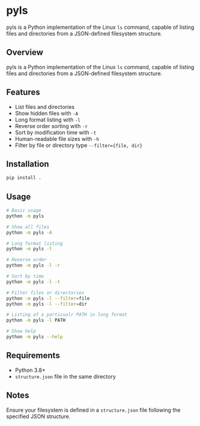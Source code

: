 # pyls
pyls is a Python implementation of the Linux `ls` command, capable of listing files and directories from a JSON-defined filesystem structure.

## Overview
pyls is a Python implementation of the Linux `ls` command, capable of listing files and directories from a JSON-defined filesystem structure.

## Features
- List files and directories
- Show hidden files with `-A`
- Long format listing with `-l`
- Reverse order sorting with `-r`
- Sort by modification time with `-t`
- Human-readable file sizes with `-h`
- Filter by file or directory type `--filter={file, dir}`

## Installation
```bash
pip install .
```

## Usage
```bash
# Basic usage
python -m pyls

# Show all files
python -m pyls -A

# Long format listing
python -m pyls -l

# Reverse order
python -m pyls -l -r

# Sort by time
python -m pyls -l -t

# Filter files or directories
python -m pyls -l --filter=file
python -m pyls -l --filter=dir

# Listing of a particualr PATH in long format
python -m pyls -l PATH

# Show help
python -m pyls --help
```

## Requirements
- Python 3.8+
- `structure.json` file in the same directory

## Notes
Ensure your filesystem is defined in a `structure.json` file following the specified JSON structure.
